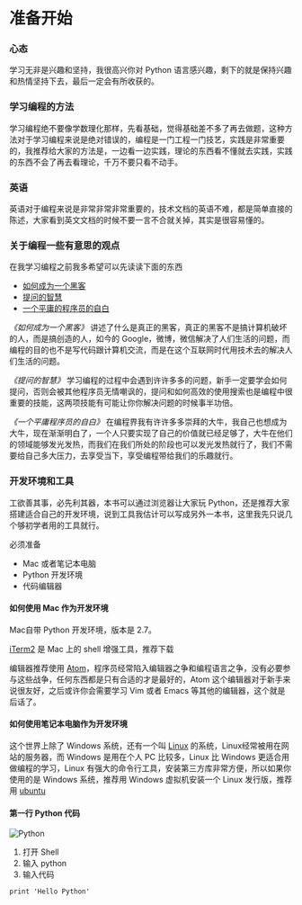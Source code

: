# 准备开始

### 心态
学习无非是兴趣和坚持，我很高兴你对 Python 语言感兴趣，剩下的就是保持兴趣和热情坚持下去，最后一定会有所收获的。

### 学习编程的方法
学习编程绝不要像学数理化那样，先看基础，觉得基础差不多了再去做题，这种方法对于学习编程来说是绝对错误的，编程是一门工程一门技艺，实践是非常重要的，我推荐给大家的方法是，一边看一边实践，理论的东西看不懂就去实践，实践的东西不会了再去看理论，千万不要只看不动手。

### 英语
英语对于编程来说是非常非常非常重要的，技术文档的英语不难，都是简单直接的陈述，大家看到英文文档的时候不要一言不合就关掉，其实是很容易懂的。

### 关于编程一些有意思的观点
在我学习编程之前我多希望可以先读读下面的东西
* [如何成为一个黑客](http://translations.readthedocs.io/en/latest/hacker_howto.html)
* [提问的智慧](https://github.com/ruby-china/How-To-Ask-Questions-The-Smart-Way/blob/master/README-zh_CN.md)
* [一个平庸的程序员的自白](http://www.techug.com/mediocre)

*《如何成为一个黑客》* 讲述了什么是真正的黑客，真正的黑客不是搞计算机破坏的人，而是搞创造的人，如今的 Google，微博，微信解决了人们生活的问题，而编程的目的也不是写代码跟计算机交流，而是在这个互联网时代用技术去的解决人们生活的问题。

*《提问的智慧》* 学习编程的过程中会遇到许许多多的问题，新手一定要学会如何提问，否则会被其他程序员无情嘲讽的，提问和如何高效的使用搜索也是编程中很重要的技能，这两项技能有可能让你你解决问题的时候事半功倍。

*《一个平庸程序员的自白》* 在编程界我有许许多多崇拜的大牛，我自己也想成为大牛，现在渐渐明白了，一个人只要实现了自己的价值就已经足够了，大牛在他们的领域能够发光发热，而我们在我们所处的阶段也可以发光发热就行了，我们不需要给自己多大压力，去享受当下，享受编程带给我们的乐趣就行。

### 开发环境和工具
工欲善其事，必先利其器，本书可以通过浏览器让大家玩 Python，还是推荐大家搭建适合自己的开发环境，说到工具我估计可以写成另外一本书，这里我先只说几个够初学者用的工具就行。

必须准备
* Mac 或者笔记本电脑
* Python 开发环境
* 代码编辑器

#### 如何使用 Mac 作为开发环境
Mac自带 Python 开发环境，版本是 2.7。

[iTerm2](https://www.iterm2.com) 是 Mac 上的 shell 增强工具，推荐下载

编辑器推荐使用 [Atom](https://atom.io)，程序员经常陷入编辑器之争和编程语言之争，没有必要参与这些战争，任何东西都是只有合适的才是最好的，Atom 这个编辑器对于新手来说很友好，之后或许你会需要学习 Vim 或者 Emacs 等其他的编辑器，这个就是后话了。

#### 如何使用笔记本电脑作为开发环境
这个世界上除了 Windows 系统，还有一个叫 [Linux](https://zh.wikipedia.org/wiki/Linux) 的系统，Linux经常被用在网站的服务器，而 Windows 是用在个人 PC 比较多，Linux 比 Windows 更适合用做编程的学习，Linux 有强大的命令行工具，安装第三方库非常方便，所以如果你使用的是 Windows 系统，推荐用 Windows 虚拟机安装一个 Linux 发行版，推荐用 [ubuntu](http://cn.ubuntu.com)

#### 第一行 Python 代码
![Python](http://i4.buimg.com/567571/151570429c6e50c3.jpg)

1. 打开 Shell
2. 输入 python
3. 输入代码

```
print 'Hello Python'
```
